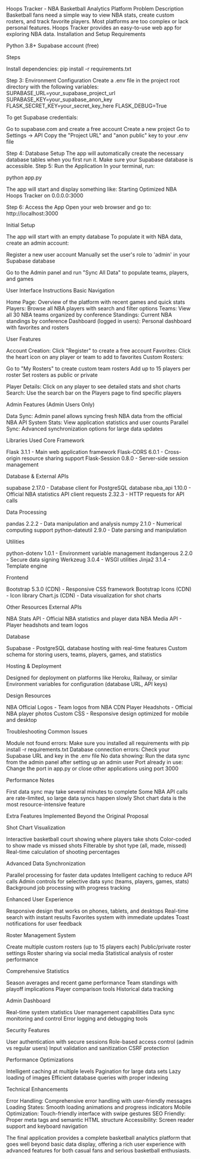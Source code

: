 Hoops Tracker - NBA Basketball Analytics Platform
Problem Description
Basketball fans need a simple way to view NBA stats, create custom rosters, and track favorite players. Most platforms are too complex or lack personal features. Hoops Tracker provides an easy-to-use web app for exploring NBA data.
Installation and Setup
Requirements

Python 3.8+
Supabase account (free)

Steps

Install dependencies:
pip install -r requirements.txt

Step 3: Environment Configuration
Create a .env file in the project root directory with the following variables:
SUPABASE_URL=your_supabase_project_url
SUPABASE_KEY=your_supabase_anon_key
FLASK_SECRET_KEY=your_secret_key_here
FLASK_DEBUG=True

To get Supabase credentials:

Go to supabase.com and create a free account
Create a new project
Go to Settings → API
Copy the "Project URL" and "anon public" key to your .env file

Step 4: Database Setup
The app will automatically create the necessary database tables when you first run it. Make sure your Supabase database is accessible.
Step 5: Run the Application
In your terminal, run:

python app.py

The app will start and display something like:
Starting Optimized NBA Hoops Tracker on 0.0.0.0:3000

Step 6: Access the App
Open your web browser and go to:
http://localhost:3000

Initial Setup

The app will start with an empty database
To populate it with NBA data, create an admin account:

Register a new user account
Manually set the user's role to 'admin' in your Supabase database


Go to the Admin panel and run "Sync All Data" to populate teams, players, and games

User Interface Instructions
Basic Navigation

Home Page: Overview of the platform with recent games and quick stats
Players: Browse all NBA players with search and filter options
Teams: View all 30 NBA teams organized by conference
Standings: Current NBA standings by conference
Dashboard (logged in users): Personal dashboard with favorites and rosters

User Features

Account Creation: Click "Register" to create a free account
Favorites: Click the heart icon on any player or team to add to favorites
Custom Rosters:

Go to "My Rosters" to create custom team rosters
Add up to 15 players per roster
Set rosters as public or private


Player Details: Click on any player to see detailed stats and shot charts
Search: Use the search bar on the Players page to find specific players

Admin Features (Admin Users Only)

Data Sync: Admin panel allows syncing fresh NBA data from the official NBA API
System Stats: View application statistics and user counts
Parallel Sync: Advanced synchronization options for large data updates

Libraries Used
Core Framework

Flask 3.1.1 - Main web application framework
Flask-CORS 6.0.1 - Cross-origin resource sharing support
Flask-Session 0.8.0 - Server-side session management

Database & External APIs

supabase 2.17.0 - Database client for PostgreSQL database
nba_api 1.10.0 - Official NBA statistics API client
requests 2.32.3 - HTTP requests for API calls

Data Processing

pandas 2.2.2 - Data manipulation and analysis
numpy 2.1.0 - Numerical computing support
python-dateutil 2.9.0 - Date parsing and manipulation

Utilities

python-dotenv 1.0.1 - Environment variable management
itsdangerous 2.2.0 - Secure data signing
Werkzeug 3.0.4 - WSGI utilities
Jinja2 3.1.4 - Template engine

Frontend

Bootstrap 5.3.0 (CDN) - Responsive CSS framework
Bootstrap Icons (CDN) - Icon library
Chart.js (CDN) - Data visualization for shot charts

Other Resources
External APIs

NBA Stats API - Official NBA statistics and player data
NBA Media API - Player headshots and team logos

Database

Supabase - PostgreSQL database hosting with real-time features
Custom schema for storing users, teams, players, games, and statistics

Hosting & Deployment

Designed for deployment on platforms like Heroku, Railway, or similar
Environment variables for configuration (database URL, API keys)

Design Resources

NBA Official Logos - Team logos from NBA CDN
Player Headshots - Official NBA player photos
Custom CSS - Responsive design optimized for mobile and desktop

Troubleshooting
Common Issues

Module not found errors: Make sure you installed all requirements with pip install -r requirements.txt
Database connection errors: Check your Supabase URL and key in the .env file
No data showing: Run the data sync from the admin panel after setting up an admin user
Port already in use: Change the port in app.py or close other applications using port 3000

Performance Notes

First data sync may take several minutes to complete
Some NBA API calls are rate-limited, so large data syncs happen slowly
Shot chart data is the most resource-intensive feature

Extra Features Implemented
Beyond the Original Proposal

Shot Chart Visualization

Interactive basketball court showing where players take shots
Color-coded to show made vs missed shots
Filterable by shot type (all, made, missed)
Real-time calculation of shooting percentages


Advanced Data Synchronization

Parallel processing for faster data updates
Intelligent caching to reduce API calls
Admin controls for selective data sync (teams, players, games, stats)
Background job processing with progress tracking


Enhanced User Experience

Responsive design that works on phones, tablets, and desktops
Real-time search with instant results
Favorites system with immediate updates
Toast notifications for user feedback


Roster Management System

Create multiple custom rosters (up to 15 players each)
Public/private roster settings
Roster sharing via social media
Statistical analysis of roster performance


Comprehensive Statistics

Season averages and recent game performance
Team standings with playoff implications
Player comparison tools
Historical data tracking


Admin Dashboard

Real-time system statistics
User management capabilities
Data sync monitoring and control
Error logging and debugging tools


Security Features

User authentication with secure sessions
Role-based access control (admin vs regular users)
Input validation and sanitization
CSRF protection


Performance Optimizations

Intelligent caching at multiple levels
Pagination for large data sets
Lazy loading of images
Efficient database queries with proper indexing



Technical Enhancements

Error Handling: Comprehensive error handling with user-friendly messages
Loading States: Smooth loading animations and progress indicators
Mobile Optimization: Touch-friendly interface with swipe gestures
SEO Friendly: Proper meta tags and semantic HTML structure
Accessibility: Screen reader support and keyboard navigation

The final application provides a complete basketball analytics platform that goes well beyond basic data display, offering a rich user experience with advanced features for both casual fans and serious basketball enthusiasts.

